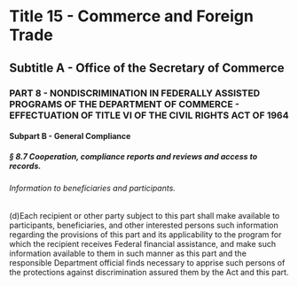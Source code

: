 
# Title 15 - Commerce and Foreign Trade
## Subtitle A - Office of the Secretary of Commerce
### PART 8 - NONDISCRIMINATION IN FEDERALLY ASSISTED PROGRAMS OF THE DEPARTMENT OF COMMERCE - EFFECTUATION OF TITLE VI OF THE CIVIL RIGHTS ACT OF 1964
#### Subpart B - General Compliance
##### § 8.7 Cooperation, compliance reports and reviews and access to records.
###### Information to beneficiaries and participants.

(d)Each recipient or other party subject to this part shall make available to participants, beneficiaries, and other interested persons such information regarding the provisions of this part and its applicability to the program for which the recipient receives Federal financial assistance, and make such information available to them in such manner as this part and the responsible Department official finds necessary to apprise such persons of the protections against discrimination assured them by the Act and this part.
